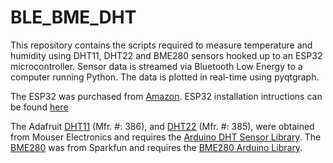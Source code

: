 # BLE_BME_DHT

This repository contains the scripts required to measure temperature and humidity using DHT11, DHT22 and BME280 sensors hooked up to an ESP32 microcontroller. Sensor data is streamed via Bluetooth Low Energy to a computer running Python. The data is plotted in real-time using pyqtgraph. 

The ESP32 was purchased from [Amazon](https://www.amazon.com/MELIFE-Development-Dual-Mode-Microcontroller-Integrated/dp/B07Q576VWZ/ref=cm_cr_arp_d_product_top?ie=UTF8). ESP32 installation intructions can be found [here](https://randomnerdtutorials.com/installing-the-esp32-board-in-arduino-ide-windows-instructions/)

The Adafruit [DHT11](https://www.mouser.com/ProductDetail/Adafruit/386?qs=GURawfaeGuDbeGFpZ2393w%3D%3D) (Mfr. #: 386), and [DHT22](https://www.mouser.com/ProductDetail/adafruit/385/?qs=GURawfaeGuCJCHEuv7lcfg%3D%3Dsensors) (Mfr. #:
 385), were obtained from Mouser Electronics and requires the [Arduino DHT Sensor Library](https://github.com/adafruit/DHT-sensor-library). The [BME280](https://www.sparkfun.com/products/13676) was from Sparkfun and requires the [BME280 Arduino Library](https://github.com/sparkfun/SparkFun_BME280_Arduino_Library).
